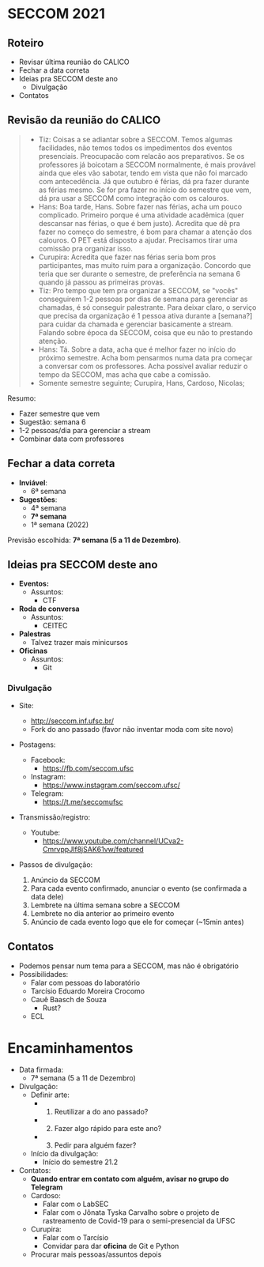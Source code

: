 SECCOM 2021
===========

## Roteiro
- Revisar última reunião do CALICO
- Fechar a data correta
- Ideias pra SECCOM deste ano
    - Divulgação
- Contatos

## Revisão da reunião do CALICO

> - Tiz: Coisas a se adiantar sobre a SECCOM. Temos algumas facilidades, não temos todos os impedimentos dos eventos presenciais. Preocupacão com relacão aos preparativos. Se os professores já boicotam a SECCOM normalmente, é mais provável ainda que eles vão sabotar, tendo em vista que não foi marcado com antecedência. Já que outubro é férias, dá pra fazer durante as férias mesmo. Se for pra fazer no início do semestre que vem, dá pra usar a SECCOM como integração com os calouros.
> - Hans: Boa tarde, Hans. Sobre fazer nas férias, acha um pouco complicado. Primeiro porque é uma atividade acadêmica (quer descansar nas férias, o que é bem justo). Acredita que dê pra fazer no começo do semestre, é bom para chamar a atenção dos calouros. O PET está disposto a ajudar. Precisamos tirar uma comissão pra organizar isso.
> - Curupira: Acredita que fazer nas férias seria bom pros participantes, mas muito ruim para a organização. Concordo que teria que ser durante o semestre, de preferência na semana 6 quando já passou as primeiras provas.
> - Tiz: Pro tempo que tem pra organizar a SECCOM, se "vocês" conseguirem 1-2 pessoas por dias de semana para gerenciar as chamadas, é só conseguir palestrante. Para deixar claro, o serviço que precisa da organização é 1 pessoa ativa durante a [semana?] para cuidar da chamada e gerenciar basicamente a stream. Falando sobre época da SECCOM, coisa que eu não to prestando atenção.
> - Hans: Tá. Sobre a data, acha que é melhor fazer no início do próximo semestre. Acha bom pensarmos numa data pra começar a conversar com os professores. Acha possível avaliar reduzir o tempo da SECCOM, mas acha que cabe a comissão.
> - Somente semestre seguinte; Curupira, Hans, Cardoso, Nicolas;

Resumo:
- Fazer semestre que vem
- Sugestão: semana 6
- 1-2 pessoas/dia para gerenciar a stream
- Combinar data com professores


## Fechar a data correta

- **Inviável**:
    - 6ª semana
- **Sugestões**:
    - 4ª semana
    - **7ª semana**
    - 1ª semana (2022)

Previsão escolhida: **7ª semana (5 a 11 de Dezembro)**.

## Ideias pra SECCOM deste ano

- **Eventos:**
    - Assuntos:
        - CTF
- **Roda de conversa**
    - Assuntos:
        - CEITEC
- **Palestras**
    - Talvez trazer mais minicursos
- **Oficinas**
    - Assuntos:
        - Git

### Divulgação

- Site:
    - http://seccom.inf.ufsc.br/
    - Fork do ano passado (favor não inventar moda com site novo)
- Postagens:
    - Facebook:
        - https://fb.com/seccom.ufsc
    - Instagram:
        - https://www.instagram.com/seccom.ufsc/
    - Telegram:
        - https://t.me/seccomufsc
- Transmissão/registro:
    - Youtube:
        - https://www.youtube.com/channel/UCva2-CmrvppJlf8jSAK61vw/featured

- Passos de divulgação:
    1. Anúncio da SECCOM
    2. Para cada evento confirmado, anunciar o evento (se confirmada a data dele)
    3. Lembrete na última semana sobre a SECCOM
    4. Lembrete no dia anterior ao primeiro evento
    5. Anúncio de cada evento logo que ele for começar (~15min antes)

## Contatos

- Podemos pensar num tema para a SECCOM, mas não é obrigatório
- Possibilidades:
    - Falar com pessoas do laboratório
    - Tarcísio Eduardo Moreira Crocomo
    - Cauê Baasch de Souza
        - Rust?
    - ECL

# Encaminhamentos

- Data firmada:
    - 7ª semana (5 a 11 de Dezembro)
- Divulgação:
    - Definir arte:
        - 1. Reutilizar a do ano passado?
        - 2. Fazer algo rápido para este ano?
        - 3. Pedir para alguém fazer?
    - Início da divulgação:
        - Início do semestre 21.2
- Contatos:
    - **Quando entrar em contato com alguém, avisar no grupo do Telegram**
    - Cardoso:
        - Falar com o LabSEC
        - Falar com o Jônata Tyska Carvalho sobre o projeto de rastreamento de Covid-19 para o semi-presencial da UFSC
    - Curupira:
        - Falar com o Tarcísio
        - Convidar para dar **oficina** de Git e Python
    - Procurar mais pessoas/assuntos depois